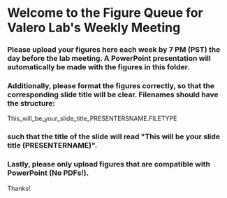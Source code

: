 # Welcome to the Figure Queue for Valero Lab's Weekly Meeting

### Please upload your figures here each week by 7 PM (PST) the day before the lab meeting. A PowerPoint presentation will automatically be made with the figures in this folder.

### Additionally, please format the figures correctly, so that the corresponding slide title will be clear. Filenames should have the structure:

This_will_be_your_slide_title_PRESENTERSNAME.FILETYPE

### such that the title of the slide will read "This will be your slide title (PRESENTERNAME)".

### Lastly, please only upload figures that are compatible with PowerPoint (No PDFs!).

Thanks!
